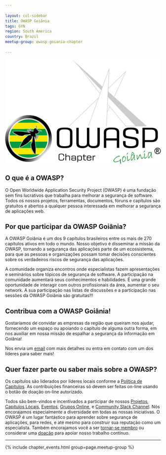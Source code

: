 ```yaml
---

layout: col-sidebar
title: OWASP Goiânia
tags: GYN
region: South America
country: Brazil
meetup-group: owasp-goiania-chapter

---
```


![OWASP GYN](/assets/images/OWASP-GYN-OFFICIAL-LOGO.png)

## O que é a OWASP?
O Open Worldwide Application Security Project (OWASP) é uma fundação sem fins lucrativos que trabalha para melhorar a segurança de software. Todos os nossos projetos, ferramentas, documentos, fóruns e capítulos são gratuitos e abertos a qualquer pessoa interessada em melhorar a segurança de aplicações web. 


## Por que participar da OWASP Goiânia?
A OWASP Goiânia é um dos 9 capítulos brasileiros entre os mais de 270 capítulos ativos em todo o mundo. Nosso objetivo é disseminar a missão da OWASP, tornando a segurança das aplicações parte de um ecossistema, para que as pessoas e organizações possam tomar decisões conscientes sobre os verdadeiros riscos de segurança das aplicações.

A comunidade organiza encontros onde especialistas fazem apresentações e seminários sobre tópicos de segurança de software.
A participação na comunidade aumentará seus conhecimentos e habilidades.
É uma grande oportunidade de interagir com outros profissionais da área, aumentar o seu network.
A sua participação nas listas de discussões e a participação nas sessões da OWASP Goiânia são gratuitas!!!


## Contribua com a OWASP Goiânia!
Gostaríamos de convidar as empresas da região que queiram nos ajudar, fornecendo um espaço ou apoiando o capítulo de alguma outra forma, em nos auxiliar em nossa missão de espalhar a segurança da informação em Goiânia!

Nos envia um [email](mailto:goiania-leaders@owasp.org) com mais detalhes ou entra em contato com um dos líderes para saber mais!


## Quer fazer parte ou saber mais sobre a OWASP?
Os capítulos são liderados por líderes locais conforme a [Política de Capítulos](/www-policy/operational/chapters). As contribuições financeiras só devem ser feitas on-line usando o botão de doação on-line autorizado. 

Todos são bem-vindos e incentivados a participar de nossos [Projetos](/projects/), [Capítulos Locais](/chapters/), [Eventos](/events/), [Grupos Online](https://groups.google.com/a/owasp.com/), e [Community Slack Channel](https://owasp.slack.com/). Nós encorajamos especialmente a diversidade em todas as nossas iniciativas. O OWASP é um lugar fantástico para aprender sobre segurança de aplicações, para redes, e até mesmo para construir sua reputação como um especialista. Também encorajamos você a ser [tornar-se membro](/membership/) ou considerar uma [doação](/donate/) para apoiar nosso trabalho contínuo.

<!--Next Meeting/Event -->
---------------------
{% include chapter_events.html group=page.meetup-group %}


